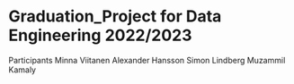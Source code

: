 # Graduation_Project for Data Engineering 2022/2023
Participants
Minna Viitanen
Alexander Hansson
Simon Lindberg
Muzammil Kamaly

